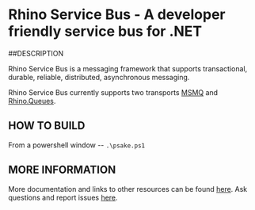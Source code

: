 Rhino Service Bus - A developer friendly service bus for .NET
=====================================================

##DESCRIPTION

Rhino Service Bus is a messaging framework that supports transactional, durable, reliable, distributed, asynchronous messaging.

Rhino Service Bus currently supports two transports [MSMQ](http://msdn.microsoft.com/en-us/library/ms978430.aspx) and [Rhino.Queues](https://github.com/hibernating-rhinos/rhino-queues).

## HOW TO BUILD

From a powershell window
-- `.\psake.ps1`

## MORE INFORMATION

More documentation and links to other resources can be found [here](http://hibernatingrhinos.com/open-source/rhino-service-bus).
Ask questions and report issues [here](http://groups.google.com/group/rhino-tools-dev).
